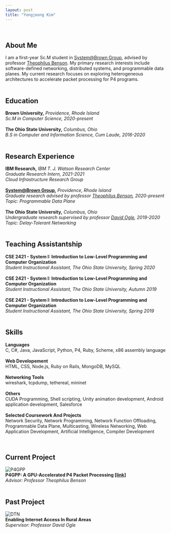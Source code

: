 ```yaml
---
layout: post
title: "Yongjeong Kim"
---
```

&nbsp;
## About Me
I am a first-year Sc.M student in [System@Brown Group][system-group], advised by professor [Theophilus Benson][theophilus-benson]. My primary research interests include software-defined networking, distributed systems, and programmable data planes. My current research focuses on exploring heterogeneous architectures to accelerate packet processing for P4 programs.  
&nbsp;
&nbsp;
## Education
**Brown University,** *Providence, Rhode Island*  
*Sc.M in Computer Science, 2020-present*  
&nbsp;  
**The Ohio State University,** *Columbus, Ohio*  
*B.S in Computer and Information Science, Cum Laude, 2016-2020*  
&nbsp;
&nbsp;
## Research Experience
**IBM Research,** *IBM T. J. Watson Research Center*  
*Graduate Research Intern, 2021-2021*  
*Cloud Infrastructure Research Group*  
&nbsp;  
**[System@Brown Group][system-group],** *Providence, Rhode Island*  
*Graduate research advised by professor [Theophilus Benson][theophilus-benson], 2020-present*  
*Topic: Programmable Data Plane*  
&nbsp;  
**The Ohio State University,** *Columbus, Ohio*  
*Undergraduate research supervised by professor [David Ogle][david-ogle], 2019-2020*  
*Topic: Delay-Tolerant Networking*  
&nbsp;
&nbsp;
## Teaching Assistantship
**CSE 2421 - System I: Introduction to Low-Level Programming and Computer Organization**  
*Student Instructional Assistant, The Ohio State University, Spring 2020*  
&nbsp;  
**CSE 2421 - System I: Introduction to Low-Level Programming and Computer Organization**  
*Student Instructional Assistant, The Ohio State University, Autumn 2019*  
&nbsp;  
**CSE 2421 - System I: Introduction to Low-Level Programming and Computer Organization**  
*Student Instructional Assistant, The Ohio State University, Spring 2019*  
&nbsp;
&nbsp;
## Skills
**Languages**  
C, C#, Java, JavaScript, Python, P4, Ruby, Scheme, x86 assembly language  
&nbsp;  
**Web Developement**  
HTML, CSS, Node.js, Ruby on Rails, MongoDB, MySQL  
&nbsp;  
**Networking Tools**  
wireshark, tcpdump, tethereal, mininet  
&nbsp;  
**Others**  
CUDA Programming, Shell scripting, Unity animation development, Android application development, Salesforce  
&nbsp;  
**Selected Coursework And Projects**  
Network Security, Network Programming, Network Function Offloading, Programmable Data Plane, Multicasting, Wireless Networking, Web Application Development, Artificial Intelligence, Compiler Development  

&nbsp;
&nbsp;
## Current Project
![P4GPP]({{site.baseurl}}/assets/img/p4gpp.jpg)  
**P4GPP: A GPU-Accelerated P4 Packet Processing [[link]][p4gpp]**  
*Advisor: Professor Theophilus Benson*  
&nbsp;
&nbsp;
## Past Project
![DTN]({{site.baseurl}}/assets/img/dtn.jpg)  
**Enabling Internet Access In Rural Areas**  
*Supervisor: Professor David Ogle*  

[theophilus-benson]: https://cs.brown.edu/~tab/
[david-ogle]: https://sites.google.com/site/daveogle/dave-s-homepage
[system-group]: https://systems.cs.brown.edu/
[p4gpp]: https://cseyj.github.io/p4gpp/ 
